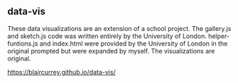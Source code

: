 ## data-vis
These data visualizations are an extension of a school project. The gallery.js and sketch.js code was written entirely by the University of London. helper-funtions.js and index.html were provided by the University of London in the original prompted but were expanded by myself. The visualizations are original.

https://blaircurrey.github.io/data-vis/
